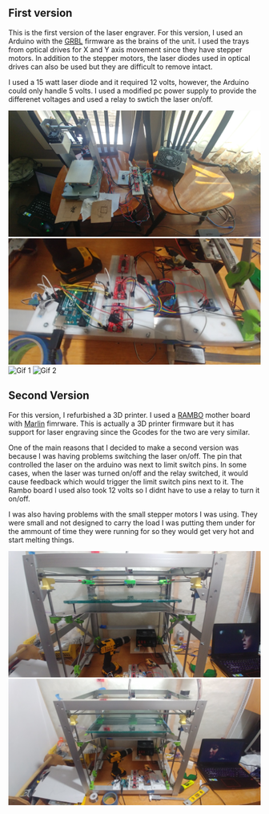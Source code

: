 ## First version

This is the first version of the laser engraver. For this version, I used an Arduino with the [GRBL](https://github.com/grbl/grbl) firmware as the brains of the unit. I used the trays from optical drives for X and Y axis movement since they have stepper motors. In addition to the stepper motors, the laser diodes used in optical drives can also be used but they are difficult to remove intact. 

I used a 15 watt laser diode and it required 12 volts, however, the Arduino could only handle 5 volts. I used a modified pc power supply to provide the differenet voltages and used a relay to swtich the laser on/off.


![Image 1](assets/image1.jpg)
![Image 2](assets/image2.jpg)
![Gif 1](assets/gif1.gif)
![Gif 2](assets/gif2.gif)

## Second Version

For this version, I refurbished a 3D printer. I used a [RAMBO](https://reprap.org/wiki/Rambo) mother board with [Marlin](https://marlinfw.org/) fimrware. This is actually a 3D printer firmware but it has support for laser engraving since the Gcodes for the two are very similar. 

One of the main reasons that I decided to make a second version was because I was having problems switching the laser on/off. The pin that controlled the laser on the arduino was next to limit switch pins. In some cases, when the laser was turned on/off and the relay switched, it would cause feedback which would trigger the limit switch pins next to it. The Rambo board I used also took 12 volts so I didnt have to use a relay to turn it on/off. 

I was also having problems with the small stepper motors I was using. They were small and not designed to carry the load I was putting them under for the ammount of time they were running for so they would get very hot and start melting things. 

![Image 3](assets/image3.jpg)
![Image 4](assets/image4.jpg)
